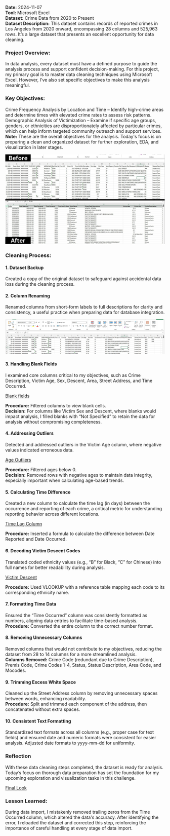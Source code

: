 **Date:** 2024-11-07<br>
**Tool:** Microsoft Excel<br>
**Dataset:** Crime Data from 2020 to Present<br>
**Dataset Description:** This dataset contains records of reported crimes in Los Angeles from 2020 onward, encompassing 28 columns and 525,963 rows. It’s a large dataset that presents an excellent opportunity for data cleaning.

### Project Overview:
In data analysis, every dataset must have a defined purpose to guide the analysis process and support confident decision-making. For this project, my primary goal is to master data cleaning techniques using Microsoft Excel. However, I’ve also set specific objectives to make this analysis meaningful.

### Key Objectives:

Crime Frequency Analysis by Location and Time – Identify high-crime areas and determine times with elevated crime rates to assess risk patterns.
Demographic Analysis of Victimization – Examine if specific age groups, genders, or ethnicities are disproportionately affected by particular crimes, which can help inform targeted community outreach and support services.<br>
**Note:** These are the overall objectives for the analysis. Today's focus is on preparing a clean and organized dataset for further exploration, EDA, and visualization in later stages.

![Before and After](https://github.com/ShafiiRJuma/30-Days-Challenge-Data-Analysis/blob/main/DayOneScreenshots/BeforeAndAfter1.jpg)

### Cleaning Process:
#### 1. Dataset Backup
Created a copy of the original dataset to safeguard against accidental data loss during the cleaning process.

#### 2. Column Renaming
Renamed columns from short-form labels to full descriptions for clarity and consistency, a useful practice when preparing data for database integration.

![Colummn Naming](https://github.com/ShafiiRJuma/30-Days-Challenge-Data-Analysis/blob/main/DayOneScreenshots/DayOneColumnNames.jpg)

#### 3. Handling Blank Fields
I examined core columns critical to my objectives, such as Crime Description, Victim Age, Sex, Descent, Area, Street Address, and Time Occurred.<br>

[Blank fields](https://github.com/ShafiiRJuma/30-Days-Challenge-Data-Analysis/blob/main/DayOneScreenshots/DayOneBlankFields.jpg)

**Procedure:** Filtered columns to view blank cells.<br>
**Decision:** For columns like Victim Sex and Descent, where blanks would impact analysis, I filled blanks with “Not Specified” to retain the data for analysis without compromising completeness.

#### 4. Addressing Outliers
Detected and addressed outliers in the Victim Age column, where negative values indicated erroneous data.<br>

[Age Outliers](https://github.com/ShafiiRJuma/30-Days-Challenge-Data-Analysis/blob/main/DayOneScreenshots/DayOneFilterOutlier.jpg)

**Procedure:** Filtered ages below 0.<br>
**Decision:** Removed rows with negative ages to maintain data integrity, especially important when calculating age-based trends.

#### 5. Calculating Time Difference
Created a new column to calculate the time lag (in days) between the occurrence and reporting of each crime, a critical metric for understanding reporting behavior across different locations.<br>

[Time Lag Column](https://github.com/ShafiiRJuma/30-Days-Challenge-Data-Analysis/blob/main/DayOneScreenshots/DayOneTimeLag.jpg)

**Procedure:** Inserted a formula to calculate the difference between Date Reported and Date Occurred.

#### 6. Decoding Victim Descent Codes
Translated coded ethnicity values (e.g., “B” for Black, “C” for Chinese) into full names for better readability during analysis.<br>

[Victim Descent](https://github.com/ShafiiRJuma/30-Days-Challenge-Data-Analysis/blob/main/DayOneScreenshots/DayOneVictimDescent.jpg)

**Procedure:** Used VLOOKUP with a reference table mapping each code to its corresponding ethnicity name.

#### 7. Formatting Time Data
Ensured the “Time Occurred” column was consistently formatted as numbers, aligning data entries to facilitate time-based analysis.<br>
**Procedure:** Converted the entire column to the correct number format.

#### 8. Removing Unnecessary Columns
Removed columns that would not contribute to my objectives, reducing the dataset from 28 to 14 columns for a more streamlined analysis.<br>
**Columns Removed:** Crime Code (redundant due to Crime Description), Premis Code, Crime Codes 1-4, Status, Status Description, Area Code, and Mocodes.

#### 9. Trimming Excess White Space
Cleaned up the Street Address column by removing unnecessary spaces between words, enhancing readability.<br>
**Procedure:** Split and trimmed each component of the address, then concatenated without extra spaces.

#### 10. Consistent Text Formatting
Standardized text formats across all columns (e.g., proper case for text fields) and ensured date and numeric formats were consistent for easier analysis. Adjusted date formats to yyyy-mm-dd for uniformity.

### Reflection
With these data cleaning steps completed, the dataset is ready for analysis. Today’s focus on thorough data preparation has set the foundation for my upcoming exploration and visualization tasks in this challenge.

[Final Look](https://github.com/ShafiiRJuma/30-Days-Challenge-Data-Analysis/blob/main/DayOneScreenshots/FinalLook.jpg)

### Lesson Learned:
During data import, I mistakenly removed trailing zeros from the Time Occurred column, which altered the data's accuracy. After identifying the error, I reloaded the dataset and corrected this step, 
reinforcing the importance of careful handling at every stage of data import.

